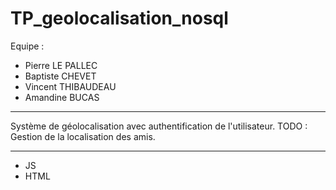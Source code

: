 # TP_geolocalisation_nosql

Equipe : 
- Pierre LE PALLEC
- Baptiste CHEVET
- Vincent THIBAUDEAU
- Amandine BUCAS

-------------------------------------------------------------

Système de géolocalisation avec authentification de l'utilisateur.
TODO : Gestion de la localisation des amis.

-------------------------------------------------------------

- JS
- HTML
